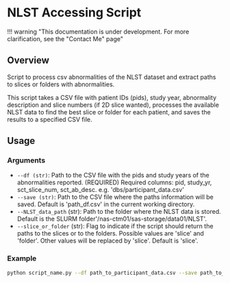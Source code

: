 # NLST Accessing Script

!!! warning "This documentation is under development. For more clarification, see the "Contact Me" page"


## Overview

Script to process csv abnormalities of the NLST dataset and extract paths to slices or folders with abnormalities.

This script takes a CSV file with patient IDs (pids), study year, abnormality description and slice numbers (if 2D slice wanted), processes the available NLST data
to find the best slice or folder for each patient, and saves the results to a specified CSV file.

## Usage

### Arguments

- `--df (str)`: Path to the CSV file with the pids and study years of the abnormalities reported. (REQUIRED)
                Required columns: pid, study_yr, sct_slice_num, sct_ab_desc.
                e.g. 'dbs/participant_data.csv'
- `--save (str)`: Path to the CSV file where the paths information will be saved.
                  Default is 'path_df.csv' in the current working directory.
- `--NLST_data_path` (str): Path to the folder where the NLST data is stored.
                            Default is the SLURM folder'/nas-ctm01/sas-storage/data01/NLST'.
- `--slice_or_folder` (str): Flag to indicate if the script should return the paths to the slices or to the folders.
                             Possible values are 'slice' and 'folder'. Other values will be replaced by 'slice'.
                             Default is 'slice'.

### Example

```bash
python script_name.py --df path_to_participant_data.csv --save path_to_save_results.csv --NLST_data_path /path/to/data/NLST --slice_or_folder 'slice' 
```


